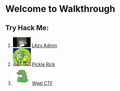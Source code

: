 # Welcome to Walkthrough

## Try Hack Me:
1. ![logo](images/lazyAdmin/logo.jpeg) [LAzy Admin](lazyAdmin.md)
2. ![logo](images/pickleRick/logo.jpeg) [Pickle Rick](pickleRick.md)
3. ![logo](images/wgel/logo.png) [Wgel CTF](wgel.md)
